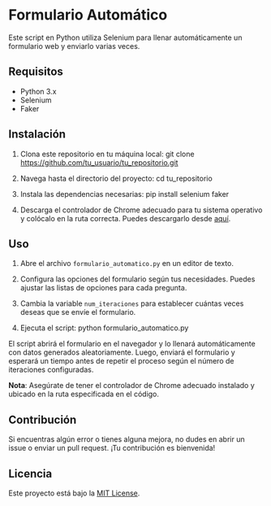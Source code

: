 # Formulario Automático

Este script en Python utiliza Selenium para llenar automáticamente un formulario web y enviarlo varias veces.

## Requisitos

- Python 3.x
- Selenium
- Faker

## Instalación

1. Clona este repositorio en tu máquina local:
  git clone https://github.com/tu_usuario/tu_repositorio.git
2. Navega hasta el directorio del proyecto:
  cd tu_repositorio
  
3. Instala las dependencias necesarias:
  pip install selenium faker
  
4. Descarga el controlador de Chrome adecuado para tu sistema operativo y colócalo en la ruta correcta. Puedes descargarlo desde [aquí](https://chromedriver.chromium.org/downloads).

## Uso

1. Abre el archivo `formulario_automatico.py` en un editor de texto.

2. Configura las opciones del formulario según tus necesidades. Puedes ajustar las listas de opciones para cada pregunta.

3. Cambia la variable `num_iteraciones` para establecer cuántas veces deseas que se envíe el formulario.

4. Ejecuta el script:
  python formulario_automatico.py
  
El script abrirá el formulario en el navegador y lo llenará automáticamente con datos generados aleatoriamente. Luego, enviará el formulario y esperará un tiempo antes de repetir el proceso según el número de iteraciones configuradas.

**Nota**: Asegúrate de tener el controlador de Chrome adecuado instalado y ubicado en la ruta especificada en el código.

## Contribución

Si encuentras algún error o tienes alguna mejora, no dudes en abrir un issue o enviar un pull request. ¡Tu contribución es bienvenida!

## Licencia

Este proyecto está bajo la [MIT License](LICENSE).
